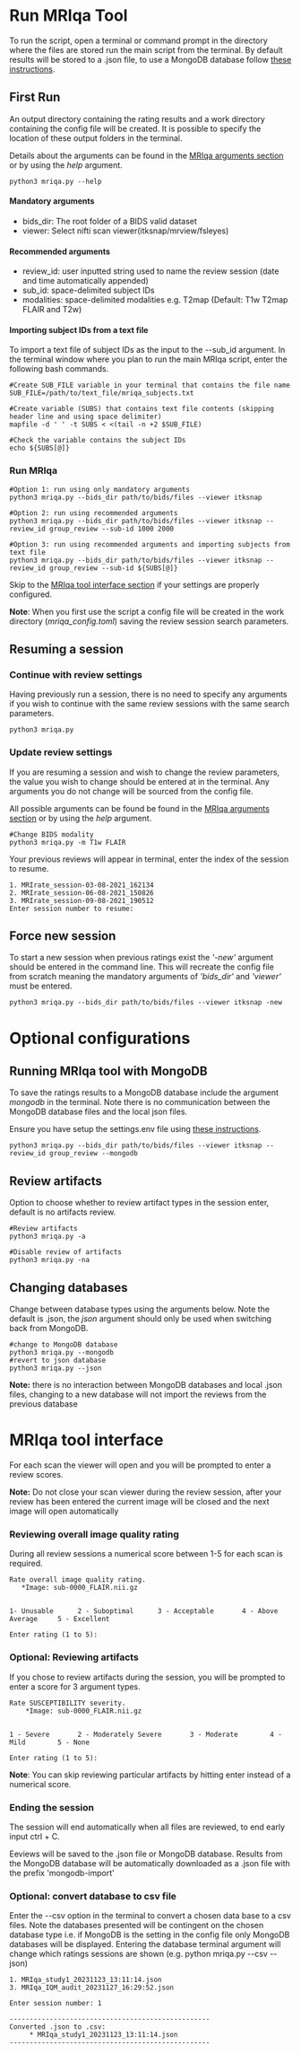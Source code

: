 # Run MRIqa Tool 
To run the script, open a terminal or command prompt in the directory where the files are stored run the main script from the terminal. By default results will be stored to a .json file, to use a MongoDB database follow [these instructions](#optional-configurations).


## First Run
An output directory containing the rating results and a work directory containing the config file will be created. It is possible to specify the location of these output folders in the terminal.

Details about the arguments can be found in the [MRIqa arguments section](./arguments_dict.md) or by using the *help* argument.

```
python3 mriqa.py --help
```

#### Mandatory arguments
- bids_dir: The root folder of a BIDS valid dataset
- viewer: Select nifti scan viewer(itksnap/mrview/fsleyes)

#### Recommended arguments
- review_id: user inputted string used to name the review session (date and time automatically appended)
- sub_id: space-delimited subject IDs 
- modalities: space-delimited modalities e.g. T2map (Default: T1w  T2map  FLAIR and T2w)

#### Importing subject IDs from a text file
To import a text file of subject IDs as the input to the --sub_id argument. In the terminal window where you plan to run the main MRIqa script, enter the following bash commands.

```
#Create SUB_FILE variable in your terminal that contains the file name
SUB_FILE=/path/to/text_file/mriqa_subjects.txt

#Create variable (SUBS) that contains text file contents (skipping header line and using space delimiter)
mapfile -d ' ' -t SUBS < <(tail -n +2 $SUB_FILE)

#Check the variable contains the subject IDs
echo ${SUBS[@]}
```

### Run MRIqa
```
#Option 1: run using only mandatory arguments
python3 mriqa.py --bids_dir path/to/bids/files --viewer itksnap 

#Option 2: run using recommended arguments
python3 mriqa.py --bids_dir path/to/bids/files --viewer itksnap --review_id group_review --sub-id 1000 2000

#Option 3: run using recommended arguments and importing subjects from text file
python3 mriqa.py --bids_dir path/to/bids/files --viewer itksnap --review_id group_review --sub-id ${SUBS[@]}
```

Skip to the [MRIqa tool interface section](#mriqa-tool-interface) if your settings are properly configured.

**Note**: When you first use the script a config file will be created in the work directory (*mriqa_config.toml*) saving the review session search parameters.

## Resuming a session
### Continue with review settings
Having previously run a session, there is no need to specify any arguments if you wish to continue with the same review sessions with the same search parameters.

```
python3 mriqa.py
```

### Update review settings
If you are resuming a session and wish to change the review parameters, the value you wish to change should be entered at in the terminal. Any arguments you do not change will be sourced from the config file. 

All possible arguments can be found be found in the [MRIqa arguments section](./arguments_dict.md) or by using the *help* argument.

```
#Change BIDS modality 
python3 mriqa.py -m T1w FLAIR
```

Your previous reviews will appear in terminal, enter the index of the session to resume. 
 
 ```
1. MRIrate_session-03-08-2021_162134
2. MRIrate_session-06-08-2021_150826
3. MRIrate_session-09-08-2021_190512
Enter session number to resume: 
```

## Force new session
To start a new session when previous ratings exist the *'-new'* argument should be entered in the command line. This will recreate the config file from scratch meaning the mandatory arguments of *'bids_dir'* and *'viewer'* must be entered.

```
python3 mriqa.py --bids_dir path/to/bids/files --viewer itksnap -new
```


# Optional configurations

## Running MRIqa tool with MongoDB
To save the ratings results to a MongoDB database include the argument *mongodb* in the terminal. Note there is no communication between the MongoDB database files and the local json files.

Ensure you have setup the settings.env file using [these instructions](./databases.md).

```
python3 mriqa.py --bids_dir path/to/bids/files --viewer itksnap --review_id group_review --mongodb
```


## Review artifacts
Option to choose whether to review artifact types in the session enter, default is no artifacts review.
```
#Review artifacts
python3 mriqa.py -a

#Disable review of artifacts
python3 mriqa.py -na
```


## Changing databases
Change between database types using the arguments below. Note the default is .json, the *json* argument should only be used when switching back from MongoDB.
```
#change to MongoDB database
python3 mriqa.py --mongodb
#revert to json database
python3 mriqa.py --json
```
**Note:** there is no interaction between MongoDB databases and local .json files, changing to a new database will not import the reviews from the previous database



# MRIqa tool interface

For each scan the viewer will open and you will be prompted to enter a review scores. 

**Note:** Do not close your scan viewer during the review session, after your review has been entered the current image will be closed and the next image will open automatically

### Reviewing overall image quality rating 
During all review sessions a numerical score between 1-5 for each scan is required.
 
 ```
Rate overall image quality rating.
    *Image: sub-0000_FLAIR.nii.gz


1- Unusable      2 - Suboptimal      3 - Acceptable       4 - Above Average     5 - Excellent

Enter rating (1 to 5): 
```

### Optional: Reviewing artifacts
If you chose to review artifacts during the session, you will be prompted to enter a score for 3 argument types. 

```
Rate SUSCEPTIBILITY severity.
    *Image: sub-0000_FLAIR.nii.gz


1 - Severe       2 - Moderately Severe       3 - Moderate        4 - Mild        5 - None

Enter rating (1 to 5): 
```

**Note**: You can skip reviewing particular artifacts by hitting enter instead of a numerical score.

### Ending the session 
The session will end automatically when all files are reviewed, to end early input ctrl + C. 

Eeviews will be saved to the .json file or MongoDB database. Results from the MongoDB database will be automatically downloaded as a .json file with the prefix 'mongodb-import'


### Optional: convert database to csv file
Enter the --csv option in the terminal to convert a chosen data base to a csv files. Note the databases presented will be contingent on the chosen database type i.e. if MongoDB is the setting in the config file only MongoDB databases will be displayed. Entering the database terminal argument will change which ratings sessions are shown (e.g. python mriqa.py --csv --json)

```
1. MRIqa_study1_20231123_13:11:14.json
3. MRIqa_IQM_audit_20231127_16:29:52.json

Enter session number: 1

--------------------------------------------------
Converted .json to .csv:
     * MRIqa_study1_20231123_13:11:14.json
--------------------------------------------------
```


